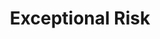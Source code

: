 ---
ep: 52
title: "Exceptional Risk"
imglink: "https://live.staticflickr.com/65535/51010494132_b568df98e8_o.jpg"
thumbnail: "https://live.staticflickr.com/65535/51010494132_138cb928d1_q.jpg"
alt: >
    An open jail cell surrounded by shadow. A flashlight shines a circle into the cell, revealing an even darker mass inside, with a lone scream of &quot;AAAAAAA&quot; coming out of it.
name: "ashlexinpearl"
---